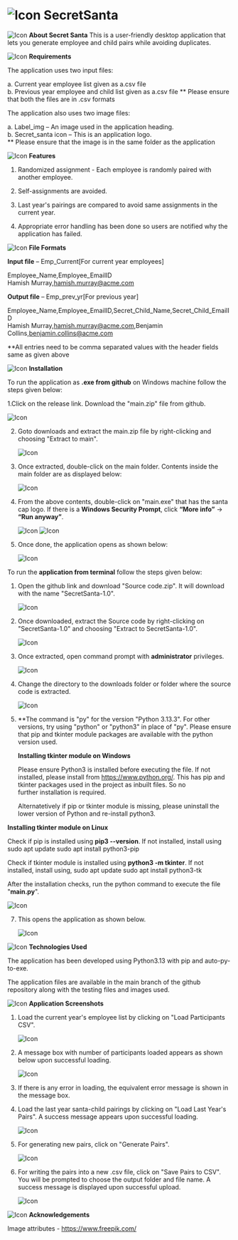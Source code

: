 # ![Icon](Assets/Images/SecretSanta_icon.png) SecretSanta   
![Icon](Assets/Images/About_icon.jpg) **About Secret Santa**
This is a user-friendly desktop application that lets you generate employee and child pairs while avoiding duplicates. 

![Icon](Assets/Images/Requirements_icon.png) **Requirements**

The application uses two input files: 

  a. Current year employee list given as a.csv file  
  b. Previous year employee and child list given as a.csv file 
  ** Please ensure that both the files are in .csv formats 

The application also uses two image files: 

  a. Label_img – An image used in the application heading.  
  b. Secret_santa icon – This is an application logo.  
  ** Please ensure that the image is in the same folder as the application 

![Icon](Assets/Images/Constraints_icon.png) **Features**

1. Randomized assignment - Each employee is randomly paired with another employee.
   
2. Self-assignments are avoided.

3. Last year's pairings are compared to avoid same assignments in the current year.

4. Appropriate error handling has been done so users are notified why the application has failed.

![Icon](Assets/Images/File_formats_icon.png) **File Formats**

**Input file** – Emp_Current[For current year employees] 

Employee_Name,Employee_EmailID  
Hamish Murray,hamish.murray@acme.com 

**Output file** – Emp_prev_yr[For previous year] 

Employee_Name,Employee_EmailID,Secret_Child_Name,Secret_Child_EmailID  
Hamish Murray,hamish.murray@acme.com,Benjamin Collins,benjamin.collins@acme.com 

**All entries need to be comma separated values with the header fields same as given above 

![Icon](Assets/Images/Installation_icon.png) **Installation** 

To run the application as **.exe from github** on Windows machine follow the steps given below: 

1.Click on the release link. Download the "main.zip" file from github.

![Icon](Assets/Images/Github_Screenshots/Step1.png)

2. Goto downloads and extract the main.zip file by right-clicking and choosing "Extract to main\".

   ![Icon](Assets/Images/Github_Screenshots/Step2.png)

3. Once extracted, double-click on the main folder. Contents inside the main folder are as displayed below:

   ![Icon](Assets/Images/Github_Screenshots/Step3.png)

4. From the above contents, double-click on "main.exe" that has the santa cap logo. If there is a **Windows Security Prompt**, click **“More info”** → **“Run anyway”**.
 
   ![Icon](Assets/Images/Github_Screenshots/Step4a.png)
   ![Icon](Assets/Images/Github_Screenshots/Step4b.png)
   
5. Once done, the application opens as shown below:

   ![Icon](Assets/Images/Github_Screenshots/Step5.png)
  
To run the **application from terminal** follow the steps given below: 

1. Open the github link and download "Source code.zip". It will download with the name "SecretSanta-1.0".
   
   ![Icon](Assets/Images/Terminal_Screenshots/Step1.png)

2. Once downloaded, extract the Source code by right-clicking on "SecretSanta-1.0" and choosing "Extract to SecretSanta-1.0".
 
   ![Icon](Assets/Images/Terminal_Screenshots/Step2.png)

3. Once extracted, open command prompt with **administrator** privileges.

   ![Icon](Assets/Images/Terminal_Screenshots/Step3.png)

4. Change the directory to the downloads folder or folder where the source code is extracted.

   ![Icon](Assets/Images/Terminal_Screenshots/Step4.png)

5. **The command is "py" for the version "Python 3.13.3". For other versions, try using "python" or "python3" in place of "py". Please ensure that pip and tkinter module packages are available with the python 
   version used.

   **Installing tkinter module on Windows**
   
   Please ensure Python3 is installed before executing the file. If not installed, please install from https://www.python.org/. This has pip and tkinter packages used in the project as inbuilt files. So no  
   further installation is required.

   Alternatetively if pip or tkinter module is missing, please uninstall the lower version of Python and re-install python3.

  **Installing tkinter module on Linux**

  Check if pip is installed using **pip3 --version**. If not installed, install using 
  sudo apt update
  sudo apt install python3-pip 
  
  Check if tkinter module is installed using **python3 -m tkinter**. If not installed, install using,
  sudo apt update
  sudo apt install python3-tk

  After the installation checks, run the python command to execute the file "**main.py**".
  
   ![Icon](Assets/Images/Terminal_Screenshots/Step5.png)

7. This opens the application as shown below.

   ![Icon](Assets/Images/Github_Screenshots/Step5.png)
   
  
![Icon](Assets/Images/Technology_icon.png) **Technologies Used** 

The application has been developed using Python3.13 with pip and auto-py-to-exe.  

The application files are available in the main branch of the github repository along with the testing files and images used. 

![Icon](Assets/Images/Screenshot.png) **Application Screenshots** 

1. Load the current year's employee list by clicking on "Load Participants CSV".

   ![Icon](Assets/Images/App_SS_1.png)

2. A message box with number of participants loaded appears as shown below upon successful loading.

   ![Icon](Assets/Images/App_SS_2.png)
  
3. If there is any error in loading, the equivalent error message is shown in the message box.

4. Load the last year santa-child pairings by clicking on "Load Last Year's Pairs". A success message appears upon successful loading.

   ![Icon](Assets/Images/App_SS_3.png) 
   
5. For generating new pairs, click on "Generate Pairs".

   ![Icon](Assets/Images/App_SS_4.png) 

6. For writing the pairs into a new .csv file, click on "Save Pairs to CSV". You will be prompted to choose the output folder and file name. A success message is displayed upon successful upload.

   ![Icon](Assets/Images/App_SS_5.png)

![Icon](Assets/Images/Acknowledgements_icon.png) **Acknowledgements**

Image attributes - https://www.freepik.com/ 
